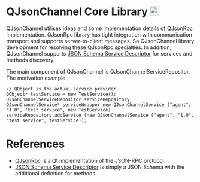 # QJsonChannel Core Library <img src="https://seeklogo.com/images/C/c-logo-43CE78FF9C-seeklogo.com.png" width="24" height="24">

QJsonChannel utilises ideas and some implementation details of [QJsonRpc](https://bitbucket.org/devonit/qjsonrpc) implementation. QJsonRpc library has tight integration with communication transport and supports server-to-client messages. So QJsonChannel library development for resolving these QJsonRpc specialties. 
In addition, QJsonChannel supports [JSON Schema Service Descriptor](https://jsonrpc.org/historical/json-schema-service-descriptor.html) for services and methods discovery.

The main component of QJsonChannel is QJsonChannelServiceRepositor. 
The motivation example:
~~~~~~
// QObject is the actual service provider.
QObject* testService = new TestService();
QJsonChannelServiceRepositor serviceRepository;
QJsonChannelService* serviceWrapper new QJsonChannelService ("agent", "1.0", "test service", new TestService)
serviceRepository.addService (new QJsonChannelService ("agent", "1.0", "test service", testService));
~~~~~~

# References
- [QJsonRpc](https://bitbucket.org/devonit/qjsonrpc) is a Qt implementation of the JSON-RPC protocol.
- [JSON Schema Service Descriptor](https://jsonrpc.org/historical/json-schema-service-descriptor.html) is simply a JSON Schema with the additional definition for methods.